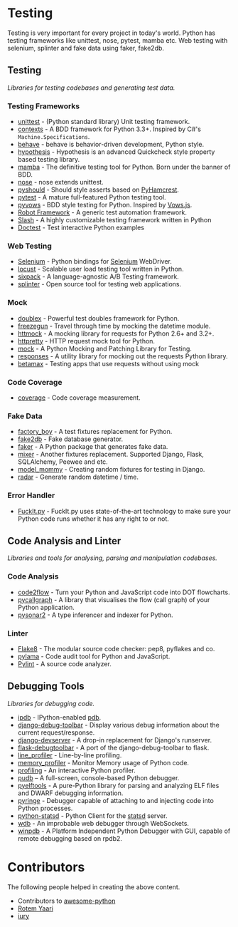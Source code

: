 Testing
=======

Testing is very important for every project in today's world. Python has testing frameworks like unittest, nose, pytest, mamba etc. Web testing with selenium, splinter and fake data using faker, fake2db.

Testing
-------

*Libraries for testing codebases and generating test data.*

### Testing Frameworks

* [unittest](https://docs.python.org/2/library/unittest.html) - (Python standard library) Unit testing framework.
* [contexts](https://github.com/benjamin-hodgson/Contexts) - A BDD framework for Python 3.3+. Inspired by C#'s `Machine.Specifications`.
* [behave](https://github.com/behave/behave) - behave is behavior-driven development, Python style.
* [hypothesis](https://github.com/DRMacIver/hypothesis) - Hypothesis is an advanced Quickcheck style property based testing library.
* [mamba](https://nestorsalceda.github.io/mamba) - The definitive testing tool for Python. Born under the banner of BDD.
* [nose](https://nose.readthedocs.org/) - nose extends unittest.
* [pyshould](https://github.com/drslump/pyshould) - Should style asserts based on [PyHamcrest](https://github.com/hamcrest/PyHamcrest).
* [pytest](http://pytest.org/) - A mature full-featured Python testing tool.
* [pyvows](http://heynemann.github.io/pyvows/) - BDD style testing for Python. Inspired by [Vows.js](http://vowsjs.org/).
* [Robot Framework](https://github.com/robotframework/robotframework) - A generic test automation framework.
* [Slash](https://getslash.github.io) - A highly customizable testing framework written in Python
* [Doctest](https://docs.python.org/2/library/doctest.html) - Test interactive Python examples

### Web Testing

* [Selenium](https://pypi.python.org/pypi/selenium) - Python bindings for [Selenium](http://www.seleniumhq.org/) WebDriver.
* [locust](https://github.com/locustio/locust) - Scalable user load testing tool written in Python.
* [sixpack](https://github.com/seatgeek/sixpack) - A language-agnostic A/B Testing framework.
* [splinter](https://splinter.readthedocs.org/en/latest/) - Open source tool for testing web applications.

### Mock

* [doublex](https://pypi.python.org/pypi/doublex) - Powerful test doubles framework for Python.
* [freezegun](https://github.com/spulec/freezegun) - Travel through time by mocking the datetime module.
* [httmock](https://github.com/patrys/httmock) - A mocking library for requests for Python 2.6+ and 3.2+.
* [httpretty](http://falcao.it/HTTPretty/) - HTTP request mock tool for Python.
* [mock](https://pypi.python.org/pypi/mock) - A Python Mocking and Patching Library for Testing.
* [responses](https://github.com/dropbox/responses) - A utility library for mocking out the requests Python library.
* [betamax](https://github.com/sigmavirus24/betamax) - Testing apps that use requests without using mock

### Code Coverage

* [coverage](https://pypi.python.org/pypi/coverage) - Code coverage measurement.

### Fake Data

* [factory_boy](https://github.com/rbarrois/factory_boy) - A test fixtures replacement for Python.
* [fake2db](https://github.com/emirozer/fake2db) - Fake database generator.
* [faker](http://www.joke2k.net/faker/) - A Python package that generates fake data.
* [mixer](https://mixer.readthedocs.org) - Another fixtures replacement. Supported Django, Flask, SQLAlchemy, Peewee and etc.
* [model_mommy](https://github.com/vandersonmota/model_mommy) - Creating random fixtures for testing in Django.
* [radar](https://pypi.python.org/pypi/radar) - Generate random datetime / time.

### Error Handler

* [FuckIt.py](https://github.com/ajalt/fuckitpy) - FuckIt.py uses state-of-the-art technology to make sure your Python code runs whether it has any right to or not.

## Code Analysis and Linter

*Libraries and tools for analysing, parsing and manipulation codebases.*

### Code Analysis

* [code2flow](https://github.com/scottrogowski/code2flow) - Turn your Python and JavaScript code into DOT flowcharts.
* [pycallgraph](https://github.com/gak/pycallgraph) - A library that visualises the flow (call graph) of your Python application.
* [pysonar2](https://github.com/yinwang0/pysonar2) - A type inferencer and indexer for Python.

### Linter

* [Flake8](https://pypi.python.org/pypi/flake8) - The modular source code checker: pep8, pyflakes and co.
* [pylama](https://pylama.readthedocs.org/) - Code audit tool for Python and JavaScript.
* [Pylint](http://www.pylint.org/) - A source code analyzer.

## Debugging Tools

*Libraries for debugging code.*

* [ipdb](https://pypi.python.org/pypi/ipdb) - IPython-enabled [pdb](https://docs.python.org/2/library/pdb.html).
* [django-debug-toolbar](https://github.com/django-debug-toolbar/django-debug-toolbar) - Display various debug information about the current request/response.
* [django-devserver](https://github.com/dcramer/django-devserver) - A drop-in replacement for Django's runserver.
* [flask-debugtoolbar](https://github.com/mgood/flask-debugtoolbar) - A port of the django-debug-toolbar to flask.
* [line_profiler](https://github.com/rkern/line_profiler) - Line-by-line profiling.
* [memory_profiler](https://github.com/fabianp/memory_profiler) - Monitor Memory usage of Python code.
* [profiling](https://github.com/what-studio/profiling) - An interactive Python profiler.
* [pudb](https://pypi.python.org/pypi/pudb) – A full-screen, console-based Python debugger.
* [pyelftools](https://github.com/eliben/pyelftools) - A pure-Python library for parsing and analyzing ELF files and DWARF debugging information.
* [pyringe](https://github.com/google/pyringe) - Debugger capable of attaching to and injecting code into Python processes.
* [python-statsd](https://github.com/WoLpH/python-statsd) - Python Client for the [statsd](https://github.com/etsy/statsd/) server.
* [wdb](https://github.com/Kozea/wdb) - An improbable web debugger through WebSockets.
* [winpdb](http://winpdb.org/) - A Platform Independent Python Debugger with GUI, capable of remote debugging based on rpdb2.

Contributors
============

The following people helped in creating the above content.

* Contributors to <a href="https://github.com/vinta/awesome-python" target="_blank">awesome-python</a>
* [Rotem Yaari](https://github.com/vmalloc)
* [iury](https://github.com/IuryAlves)
